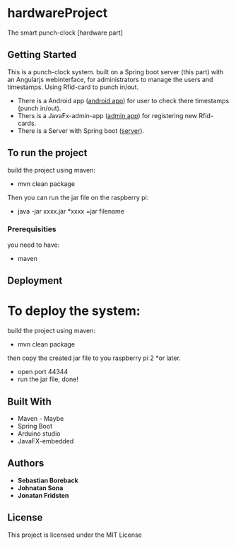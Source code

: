 # hardwareProject

The smart punch-clock [hardware part]

## Getting Started

This is a punch-clock system. built on a Spring boot server (this part) with an Angularjs webinterface,
for administrators to manage the users and timestamps.
Using Rfid-card to punch in/out.

* There is a Android app ([android app](https://github.com/GurraB/Projekt_1)) for user to check there timestamps (punch in/out).
* Thers is a JavaFx-admin-app ([admin app](https://github.com/Coweete/AdminAppWithFxml)) for registering new Rfid-cards.
* There is a Server with Spring boot ([server](https://github.com/AntonHellbe/ServerProject/)).

## To run the project

build the project using maven:
* mvn clean package

Then you can run the jar file on the raspberry pi:
* java -jar xxxx.jar *xxxx =jar filename

### Prerequisities

you need to have:
- maven

## Deployment

# To deploy the system:
build the project using maven:
* mvn clean package

then copy the created jar file to you raspberry pi 2 *or later.
* open port 44344
* run the jar file, done!

## Built With

* Maven - Maybe
* Spring Boot
* Arduino studio
* JavaFX-embedded


## Authors

* **Sebastian Boreback**
* **Johnatan Sona**  
* **Jonatan Fridsten**  


## License

This project is licensed under the MIT License 

